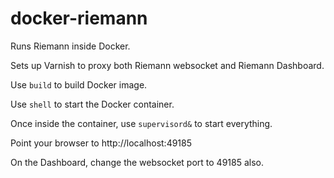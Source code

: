 docker-riemann
==============
Runs Riemann inside Docker.

Sets up Varnish to proxy both Riemann websocket and Riemann Dashboard.

Use ```build``` to build Docker image.

Use ```shell``` to start the Docker container.

Once inside the container, use ```supervisord&``` to start everything.

Point your browser to http://localhost:49185

On the Dashboard, change the websocket port to 49185 also.
